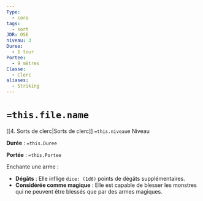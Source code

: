 ```yaml
---
Type:
  - core
tags:
  - sort
JDR: OSE
niveau: 3
Duree:
  - 1 tour
Portee:
  - 9 mètres
Classe:
  - Clerc
aliases:
  - Striking
---
```

# `=this.file.name`  

[[4. Sorts de clerc|Sorts de clerc]] `=this.niveau`e Niveau

**Durée** : `=this.Duree`

**Portée** : `=this.Portee`

Enchante une arme :

- **Dégâts** : Elle inflige `dice: (1d6)` points de dégâts supplémentaires.
- **Considérée comme magique** : Elle est capable de blesser les monstres qui ne peuvent être blessés que par des armes magiques.
